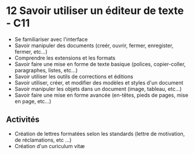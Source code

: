 # 12 Savoir utiliser un éditeur de texte - C11


* Se familiariser avec l'interface
* Savoir manipuler des documents (creér, ouvrir, fermer, enregister, fermer, etc…)
* Comprendre les extensions et les formats
* Savoir faire une mise en forme de texte basique (polices, copier-coller, paragraphes, listes, etc…)
* Savoir utiliser les outils de corrections et éditions
* Savoir utiliser, créer, et modifier des modèles et styles d'un document
* Savoir manipuler les objets dans un document (image, tableau, etc…)
* Savoir faire une mise en forme avancée (en-têtes, pieds de pages, mise en page, etc…)

## Activités

* Création de lettres formatées selon les standards (lettre de motivation, de réclamations, etc …)
* Création d'un curiculum vitæ
